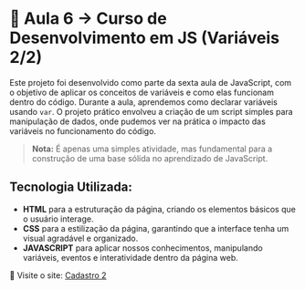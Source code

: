 # 📒 Aula 6 -> Curso de Desenvolvimento em JS (Variáveis 2/2)

Este projeto foi desenvolvido como parte da sexta aula de JavaScript, com o objetivo de aplicar os conceitos de variáveis e como elas funcionam dentro do código. Durante a aula, aprendemos como declarar variáveis usando `var`.
O projeto prático envolveu a criação de um script simples para manipulação de dados, onde pudemos ver na prática o impacto das variáveis no funcionamento do código.

> **Nota:** É apenas uma simples atividade, mas fundamental para a construção de uma base sólida no aprendizado de JavaScript.

## Tecnologia Utilizada:
- **HTML** para a estruturação da página, criando os elementos básicos que o usuário interage.
- **CSS** para a estilização da página, garantindo que a interface tenha um visual agradável e organizado.
- **JAVASCRIPT** para aplicar nossos conhecimentos, manipulando variáveis, eventos e interatividade dentro da página web.

🔗 Visite o site: [Cadastro 2](https://escandioneider.github.io/Aula-6-2-Javascript/)  

